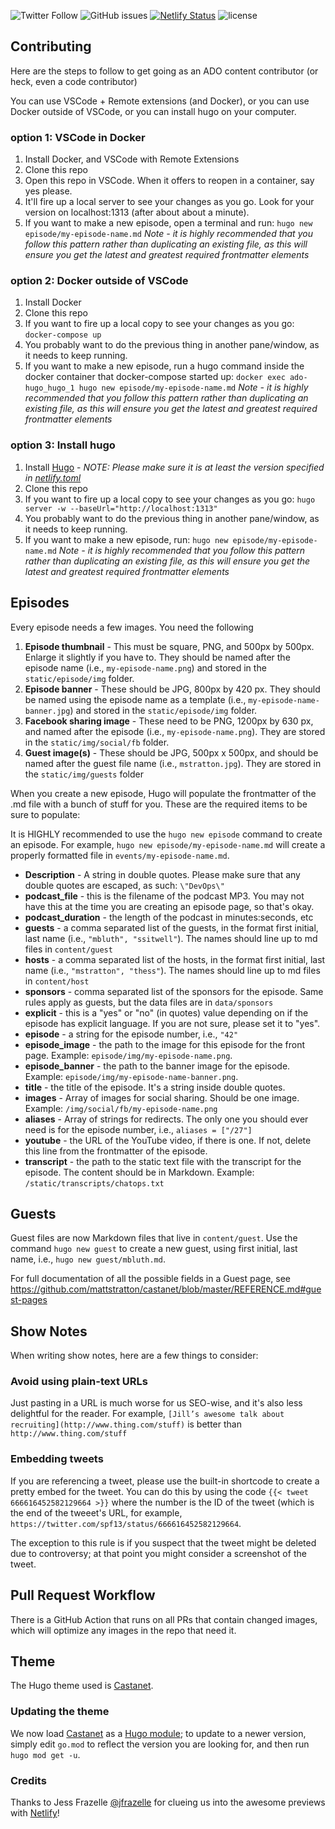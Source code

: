 
![Twitter Follow](https://img.shields.io/twitter/follow/arresteddevops.svg?style=social&logo=twitter&label=Follow)
![GitHub issues](https://img.shields.io/github/issues-raw/badges/shields.svg)
[![Netlify Status](https://api.netlify.com/api/v1/badges/341145e6-bd9e-4c22-ad6a-3446684e7868/deploy-status)](https://app.netlify.com/sites/arrested-devops/deploys)
![license](https://img.shields.io/github/license/mashape/apistatus.svg)

## Contributing

Here are the steps to follow to get going as an ADO content contributor (or heck, even a code contributor)

You can use VSCode + Remote extensions (and Docker), or you can use Docker outside of VSCode, or
you can install hugo on your computer.

### option 1: VSCode in Docker

1. Install Docker, and VSCode with Remote Extensions
2. Clone this repo
3. Open this repo in VSCode. When it offers to reopen in a container, say yes please.
3. It'll fire up a local server to see your changes as you go. Look for
your version on localhost:1313 (after about about a minute).
5. If you want to make a new episode, open a terminal and run: `hugo new episode/my-episode-name.md` *Note - it is highly recommended that you follow this pattern rather than duplicating an existing file, as this will ensure you get the latest and greatest required frontmatter elements*

### option 2: Docker outside of VSCode

1. Install Docker
2. Clone this repo
3. If you want to fire up a local copy to see your changes as you go: `docker-compose up`
4. You probably want to do the previous thing in another pane/window, as it needs to keep running.
5. If you want to make a new episode, run a hugo command inside the docker container
 that docker-compose started up: `docker exec ado-hugo_hugo_1 hugo new episode/my-episode-name.md` *Note - it is highly recommended that you follow this pattern rather than duplicating an existing file, as this will ensure you get the latest and greatest required frontmatter elements*

### option 3: Install hugo

1. Install [Hugo](http://gohugo.io) - *NOTE: Please make sure it is at least the version specified in [netlify.toml](/netlify.toml)*
2. Clone this repo
3. If you want to fire up a local copy to see your changes as you go: `hugo server -w --baseUrl="http://localhost:1313"`
4. You probably want to do the previous thing in another pane/window, as it needs to keep running.
5. If you want to make a new episode, run: `hugo new episode/my-episode-name.md` *Note - it is highly recommended that you follow this pattern rather than duplicating an existing file, as this will ensure you get the latest and greatest required frontmatter elements*

## Episodes

Every episode needs a few images. You need the following

1. **Episode thumbnail** - This must be square, PNG, and 500px by 500px. Enlarge it slightly if you have to. They should be named after the episode name (i.e., `my-episode-name.png`) and stored in the `static/episode/img` folder.
2. **Episode banner** - These should be JPG, 800px by 420 px. They should be named using the episode name as a template (i.e., `my-episode-name-banner.jpg`) and stored in the `static/episode/img` folder.
3. **Facebook sharing image** - These need to be PNG, 1200px by 630 px, and named after the episode (i.e., `my-episode-name.png`). They are stored in the `static/img/social/fb` folder.
4. **Guest image(s)** - These should be JPG, 500px x 500px, and should be named after the guest  file name (i.e., `mstratton.jpg`). They are stored in the `static/img/guests` folder

When you create a new episode, Hugo will populate the frontmatter of the .md file with a bunch of stuff for you. These are the required items to be sure to populate:

It is HIGHLY recommended to use the `hugo new episode` command to create an episode. For example, `hugo new episode/my-episode-name.md` will create a properly formatted file in `events/my-episode-name.md`.

* **Description** - A string in double quotes. Please make sure that any double quotes are escaped, as such: `\"DevOps\"`
* **podcast_file** - this is the filename of the podcast MP3. You may not have this at the time you are creating an episode page, so that's okay.
* **podcast_duration** - the length of the podcast in minutes:seconds, etc
* **guests** - a comma separated list of the guests, in the format first initial, last name (i.e., `"mbluth", "ssitwell"`). The names should line up to md files in `content/guest`
* **hosts** - a comma separated list of the hosts, in the format first initial, last name (i.e., `"mstratton", "thess"`). The names should line up to md files in `content/host`
* **sponsors** - comma separated list of the sponsors for the episode. Same rules apply as guests, but the data files are in `data/sponsors`
* **explicit** - this is a "yes" or "no" (in quotes) value depending on if the episode has explicit language. If you are not sure, please set it to "yes".
* **episode** - a string for the episode number, i.e., `"42"`
* **episode_image** - the path to the image for this episode for the front page. Example: `episode/img/my-episode-name.png`.
* **episode_banner** - the path to the banner image for the episode. Example: `episode/img/my-episode-name-banner.png`.
* **title** - the title of the episode. It's a string inside double quotes.
* **images** - Array of images for social sharing. Should be one image. Example: `/img/social/fb/my-episode-name.png`
* **aliases** - Array of strings for redirects. The only one you should ever need is for the episode number, i.e., `aliases = ["/27"]`
* **youtube** - the URL of the YouTube video, if there is one. If not, delete this line from the frontmatter of the episode.
* **transcript** - the path to the static text file with the transcript for the episode. The content should be in Markdown. Example: `/static/transcripts/chatops.txt`

## Guests

Guest files are now Markdown files that live in `content/guest`. Use the command `hugo new guest` to create a new guest, using first initial, last name, i.e., `hugo new guest/mbluth.md`.

For full documentation of all the possible fields in a Guest page, see https://github.com/mattstratton/castanet/blob/master/REFERENCE.md#guest-pages

## Show Notes

When writing show notes, here are a few things to consider:

### Avoid using plain-text URLs

Just pasting in a URL is much worse for us SEO-wise, and it's also less delightful for the reader. For example, `[Jill’s awesome talk about recruiting](http://www.thing.com/stuff)` is better than `http://www.thing.com/stuff`

### Embedding tweets

If you are referencing a tweet, please use the built-in shortcode to create a pretty embed for the tweet. You can do this by using the code `{{< tweet 666616452582129664 >}}` where the number is the ID of the tweet (which is the end of the tweeet's URL, for example, `https://twitter.com/spf13/status/666616452582129664`.

The exception to this rule is if you suspect that the tweet might be deleted due to controversy; at that point you might consider a screenshot of the tweet.

## Pull Request Workflow

There is a GitHub Action that runs on all PRs that contain changed images, which will optimize any images in the repo that need it.

## Theme

The Hugo theme used is [Castanet](https://www.github.com/mattstratton/castanet).

### Updating the theme

We now load [Castanet](https://www.github.com/mattstratton/castanet) as a [Hugo module](https://gohugo.io/hugo-modules/); to update to a newer version, simply edit `go.mod` to reflect the version you are looking for, and then run `hugo mod get -u`.

### Credits

Thanks to Jess Frazelle [@jfrazelle](https://github.com/jfrazelle) for clueing us into the awesome previews with [Netlify](https://www.netlify.com)!
